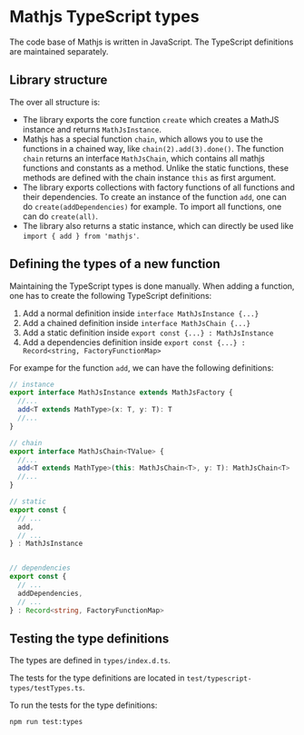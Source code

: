 # Mathjs TypeScript types

The code base of Mathjs is written in JavaScript. The TypeScript definitions are maintained separately. 

## Library structure

The over all structure is:

- The library exports the core function `create` which creates a MathJS instance and returns `MathJsInstance`.
- Mathjs has a special function `chain`, which allows you to use the functions in a chained way, like `chain(2).add(3).done()`. The function `chain` returns an interface `MathJsChain`, which contains all mathjs functions and constants as a method. Unlike the static functions, these methods are defined with the chain instance `this` as first argument.
- The library exports collections with factory functions of all functions and their dependencies. To create an instance of the function `add`, one can do `create(addDependencies)` for example. To import all functions, one can do `create(all)`.
- The library also returns a static instance, which can directly be used like `import { add } from 'mathjs'`.

## Defining the types of a new function

Maintaining the TypeScript types is done manually. When adding a function, one has to create the following TypeScript definitions:

1. Add a normal definition inside `interface MathJsInstance {...}`
2. Add a chained definition inside `interface MathJsChain {...}`
3. Add a static definition inside `export const {...} : MathJsInstance`
4. Add a dependencies definition inside `export const {...} : Record<string, FactoryFunctionMap>`

For exampe for the function `add`, we can have the following definitions:

```ts 
// instance
export interface MathJsInstance extends MathJsFactory {
  //...
  add<T extends MathType>(x: T, y: T): T
  //...
}

// chain
export interface MathJsChain<TValue> {
  //...  
  add<T extends MathType>(this: MathJsChain<T>, y: T): MathJsChain<T>
  //...
}

// static
export const {
  // ...
  add,
  // ...
} : MathJsInstance


// dependencies
export const {
  // ...
  addDependencies,
  // ...
} : Record<string, FactoryFunctionMap>
```

## Testing the type definitions

The types are defined in `types/index.d.ts`.

The tests for the type definitions are located in `test/typescript-types/testTypes.ts`.

To run the tests for the type definitions:

```
npm run test:types
```

